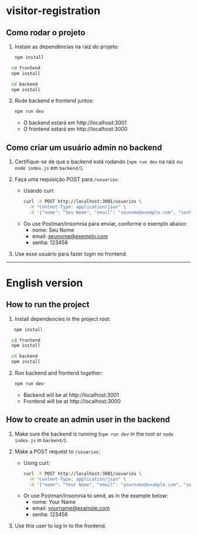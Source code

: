 # visitor-registration

## Como rodar o projeto

1. Instale as dependências na raiz do projeto:
   ```bash
   npm install
   ```
 ```bash
   cd frontend
   npm install
   ```
 ```bash
   cd backend
   npm install
   ```
2. Rode backend e frontend juntos:
   ```bash
   npm run dev
   ```
   - O backend estará em http://localhost:3001
   - O frontend estará em http://localhost:3000

## Como criar um usuário admin no backend

1. Certifique-se de que o backend está rodando (`npm run dev` na raiz ou `node index.js` em `backend/`).
2. Faça uma requisição POST para `/usuarios`:
   - Usando curl:
     ```bash
     curl -X POST http://localhost:3001/usuarios \
       -H "Content-Type: application/json" \
       -d '{"nome": "Seu Nome", "email": "seunome@exemplo.com", "senha": "123456"}'
     ```
   - Ou use Postman/Insomnia para enviar, conforme o exemplo abaixo:
     - nome: Seu Nome
     - email: seunome@exemplo.com
     - senha: 123456

3. Use esse usuário para fazer login no frontend.

---

# English version

## How to run the project

1. Install dependencies in the project root:
```bash
   npm install
```
 ```bash
   cd frontend
   npm install
   ```
 ```bash
   cd backend
   npm install
   ```

2. Run backend and frontend together:
   ```bash
   npm run dev
   ```
   - Backend will be at http://localhost:3001
   - Frontend will be at http://localhost:3000

## How to create an admin user in the backend

1. Make sure the backend is running (`npm run dev` in the root or `node index.js` in `backend/`).
2. Make a POST request to `/usuarios`:
   - Using curl:
     ```bash
     curl -X POST http://localhost:3001/usuarios \
       -H "Content-Type: application/json" \
       -d '{"nome": "Your Name", "email": "yourname@example.com", "senha": "123456"}'
     ```
   - Or use Postman/Insomnia to send, as in the example below:
     - nome: Your Name
     - email: yourname@example.com
     - senha: 123456

3. Use this user to log in to the frontend.

